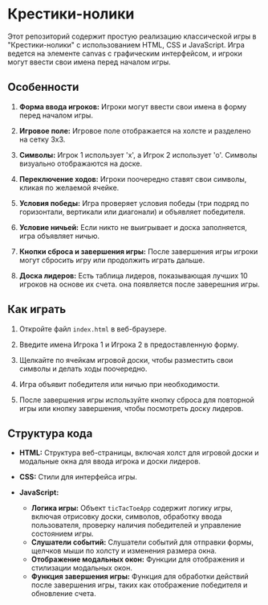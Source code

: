 # Крестики-нолики

Этот репозиторий содержит простую реализацию классической игры в "Крестики-нолики" с использованием HTML, CSS и JavaScript. Игра ведется на элементе canvas с графическим интерфейсом, и игроки могут ввести свои имена перед началом игры.

## Особенности

1. **Форма ввода игроков:** Игроки могут ввести свои имена в форму перед началом игры.

2. **Игровое поле:** Игровое поле отображается на холсте и разделено на сетку 3x3.

3. **Символы:** Игрок 1 использует 'x', а Игрок 2 использует 'o'. Символы визуально отображаются на доске.

4. **Переключение ходов:** Игроки поочередно ставят свои символы, кликая по желаемой ячейке.

5. **Условия победы:** Игра проверяет условия победы (три подряд по горизонтали, вертикали или диагонали) и объявляет победителя.

6. **Условие ничьей:** Если никто не выигрывает и доска заполняется, игра объявляет ничью.

7. **Кнопки сброса и завершения игры:** После завершения игры игроки могут сбросить игру или продолжить играть дальше.

8. **Доска лидеров:** Есть таблица лидеров, показывающая лучших 10 игроков на основе их счета. она появляется после заверешния игры.

## Как играть

1. Откройте файл `index.html` в веб-браузере.

2. Введите имена Игрока 1 и Игрока 2 в предоставленную форму.

3. Щелкайте по ячейкам игровой доски, чтобы разместить свои символы и делать ходы поочередно.

4. Игра объявит победителя или ничью при необходимости.

5. После завершения игры используйте кнопку сброса для повторной игры или кнопку завершения, чтобы посмотреть доску лидеров.

## Структура кода

- **HTML:** Структура веб-страницы, включая холст для игровой доски и модальные окна для ввода игрока и доски лидеров.

- **CSS:** Стили для интерфейса игры.

- **JavaScript:**
    - **Логика игры:** Объект `ticTacToeApp` содержит логику игры, включая отрисовку доски, символов, обработку ввода пользователя, проверку наличия победителей и управление состоянием игры.
    - **Слушатели событий:** Слушатели событий для отправки формы, щелчков мыши по холсту и изменения размера окна.
    - **Отображение модальных окон:** Функции для отображения и стилизации модальных окон.
    - **Функция завершения игры:** Функция для обработки действий после завершения игры, таких как отображение победителя и обновление счета.
